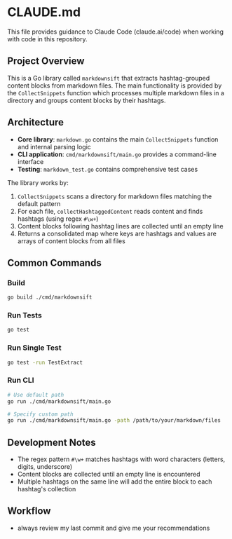 # CLAUDE.md

This file provides guidance to Claude Code (claude.ai/code) when working with code in this repository.

## Project Overview

This is a Go library called `markdownsift` that extracts hashtag-grouped content blocks from markdown files. The main functionality is provided by the `CollectSnippets` function which processes multiple markdown files in a directory and groups content blocks by their hashtags.

## Architecture

- **Core library**: `markdown.go` contains the main `CollectSnippets` function and internal parsing logic
- **CLI application**: `cmd/markdownsift/main.go` provides a command-line interface
- **Testing**: `markdown_test.go` contains comprehensive test cases

The library works by:
1. `CollectSnippets` scans a directory for markdown files matching the default pattern
2. For each file, `collectHashtaggedContent` reads content and finds hashtags (using regex `#\w+`)
3. Content blocks following hashtag lines are collected until an empty line
4. Returns a consolidated map where keys are hashtags and values are arrays of content blocks from all files

## Common Commands

### Build
```bash
go build ./cmd/markdownsift
```

### Run Tests
```bash
go test
```

### Run Single Test
```bash
go test -run TestExtract
```

### Run CLI
```bash
# Use default path
go run ./cmd/markdownsift/main.go

# Specify custom path
go run ./cmd/markdownsift/main.go -path /path/to/your/markdown/files
```

## Development Notes

- The regex pattern `#\w+` matches hashtags with word characters (letters, digits, underscore)
- Content blocks are collected until an empty line is encountered
- Multiple hashtags on the same line will add the entire block to each hashtag's collection

## Workflow

- always review my last commit and give me your recommendations
